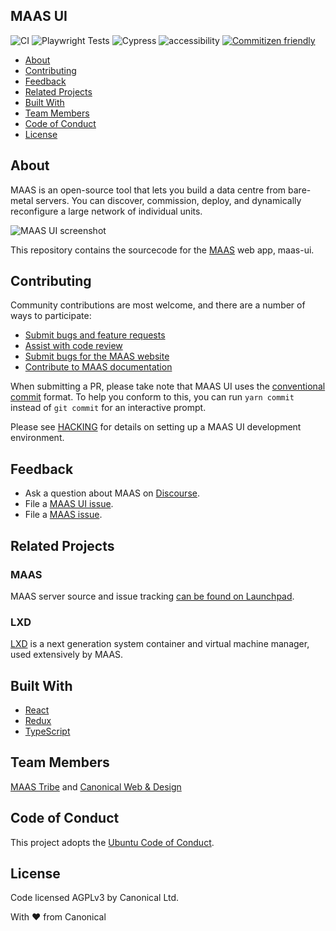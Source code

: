 ## MAAS UI

![CI](https://github.com/canonical/maas-ui/workflows/CI/badge.svg)
![Playwright Tests](https://github.com/canonical/maas-ui/workflows/Playwright%20Tests/badge.svg)
![Cypress](https://github.com/canonical/maas-ui/workflows/Cypress/badge.svg)
![accessibility](https://github.com/canonical/maas-ui/workflows/accessibility/badge.svg)
[![Commitizen friendly](https://img.shields.io/badge/commitizen-friendly-brightgreen.svg)](http://commitizen.github.io/cz-cli/)

- [About](#about)
- [Contributing](#contributing)
- [Feedback](#feedback)
- [Related Projects](#related-projects)
- [Built With](#built-with)
- [Team Members](#team-members)
- [Code of Conduct](#code-of-conduct)
- [License](#license)

## About

MAAS is an open-source tool that lets you build a data centre from bare-metal servers. You can discover, commission, deploy, and dynamically reconfigure a large network of individual units.

![MAAS UI screenshot](https://user-images.githubusercontent.com/7452681/213994885-8a8cc3a9-ca6e-4b84-afe1-b918605429eb.png)

This repository contains the sourcecode for the [MAAS](https://maas.io) web app, maas-ui.

## Contributing

Community contributions are most welcome, and there are a number of ways to participate:

- [Submit bugs and feature requests](https://github.com/canonical/maas-ui/issues)
- [Assist with code review](https://github.com/canonical/maas-ui/pulls)
- [Submit bugs for the MAAS website](https://github.com/canonical/maas.io)
- [Contribute to MAAS documentation](https://maas.io/docs/writing-guide)

When submitting a PR, please take note that MAAS UI uses the [conventional commit](https://www.conventionalcommits.org/en/v1.0.0/) format. To help you conform to this, you can run `yarn commit` instead of `git commit` for an interactive prompt.

Please see [HACKING](/docs/HACKING.md) for details on setting up a MAAS UI development environment.

## Feedback

- Ask a question about MAAS on [Discourse](https://discourse.maas.io/).
- File a [MAAS UI issue](https://github.com/canonical/maas-ui/issues/new/choose).
- File a [MAAS issue](https://bugs.launchpad.net/maas/+filebug).

## Related Projects

### MAAS

MAAS server source and issue tracking [can be found on Launchpad](https://launchpad.net/maas).

### LXD

[LXD](https://github.com/lxc/lxd) is a next generation system container and virtual machine manager, used extensively by MAAS.

## Built With

- [React](https://reactjs.org/)
- [Redux](https://redux.js.org/)
- [TypeScript](https://www.typescriptlang.org/)

## Team Members

[MAAS Tribe](https://discourse.canonical.com/t/maas-tribe/272) and [Canonical Web & Design](https://github.com/orgs/canonical/teams/web-and-design/members)

## Code of Conduct

This project adopts the [Ubuntu Code of Conduct](https://ubuntu.com/community/code-of-conduct).

## License

Code licensed AGPLv3 by Canonical Ltd.

With ♥ from Canonical
